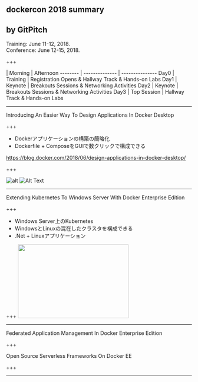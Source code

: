 ## dockercon 2018 summary


by GitPitch
---

Training: June 11-12, 2018.  
Conference: June 12-15, 2018.  

+++

| Morning | Afternoon
-------- | -------------- | ---------------
Day0 | Training | Registration Opens & Hallway Track & Hands-on Labs
Day1 | Keynote | Breakouts Sessions & Networking Activities
Day2 | Keynote | Breakouts Sessions & Networking Activities
Day3 | Top Session | Hallway Track & Hands-on Labs

---
Introducing An Easier Way To Design Applications In Docker Desktop


+++
* Dockerアプリケーションの構築の簡略化
* Dockerfile + ComposeをGUIで数クリックで構成できる

https://blog.docker.com/2018/06/design-applications-in-docker-desktop/

+++

![alt](image/img001.png)
![Alt Text](https://i1.wp.com/blog.docker.com/wp-content/uploads/2018/06/13094639/win1.png?resize=816%2C545&ssl=1)

---
Extending Kubernetes To Windows Server With Docker Enterprise Edition


+++
* Windows Server上のKubernetes
* WindowsとLinuxの混在したクラスタを構成できる
* .Net + Linuxアプリケーション

+++
<img src="image/img002.png" width="300" height="200" >

---
Federated Application Management In Docker Enterprise Edition


+++

Open Source Serverless Frameworks On Docker EE


+++

---
